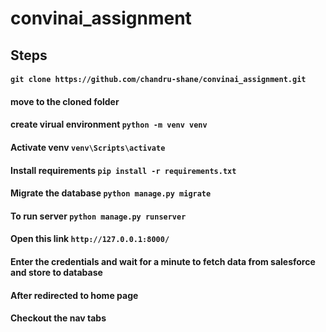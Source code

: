 # convinai_assignment
## Steps
#### `git clone https://github.com/chandru-shane/convinai_assignment.git`
#### move to the cloned folder
#### create virual environment `python -m venv venv`
#### Activate venv `venv\Scripts\activate`
#### Install requirements `pip install -r requirements.txt`
#### Migrate the database `python manage.py migrate`
#### To run server `python manage.py runserver`
#### Open this link `http://127.0.0.1:8000/`
#### Enter the credentials and wait for a minute to fetch data from salesforce and store to database
#### After redirected to home page
#### Checkout the nav tabs
